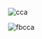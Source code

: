 
![cca](https://user-images.githubusercontent.com/34819737/199136379-028dd979-d1d3-4a35-a90b-55634ee3db75.png)

![fbcca](https://user-images.githubusercontent.com/34819737/199136391-d7bdc580-d714-4f67-aba3-eeac5e2fc19a.png)

